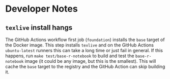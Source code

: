 # Developer Notes

## `texlive` install hangs

The GitHub Actions workflow first job (`foundation`) installs the `base` target of the Docker image. This step installs `texlive` and on the GitHub Actions `ubuntu-latest` runners this can take a long time or just fail in general. If this happens, run `make test/base-r-notebook` to build and test the `base-r-notebook` image (it could be any image, but this is the smallest). This will cache the `base` target to the registry and the GitHub Action can skip building it.
